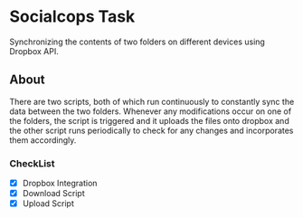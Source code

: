 # Socialcops Task
Synchronizing the contents of two folders on different devices using Dropbox API.

## About
There are two scripts, both of which run continuously to constantly sync the data between the two folders.
Whenever any modifications occur on one of the folders, the script is triggered and it uploads the files onto dropbox and the other script runs periodically to check for any changes and incorporates them accordingly.

### CheckList

- [x] Dropbox Integration
- [x] Download Script
- [x] Upload Script  
